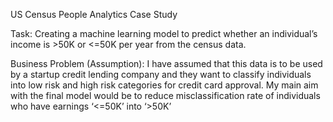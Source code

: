 US Census People Analytics Case Study


Task: Creating a machine learning model to predict whether an individual’s income is >50K or <=50K per year from the census data. 


Business Problem (Assumption): I have assumed that this data is to be used by a startup credit lending company and they want 
to classify individuals into low risk and high risk categories for credit card approval. My main aim with the final model 
would be to reduce misclassification rate of individuals who have earnings ‘<=50K’ into ‘>50K’

